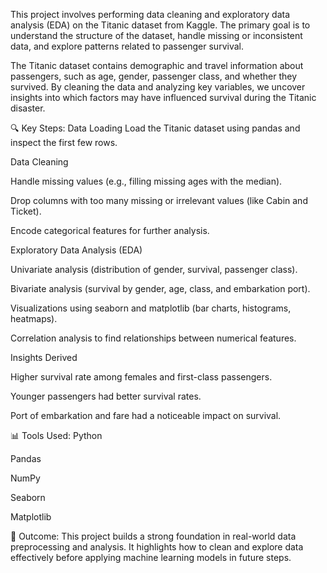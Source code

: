 This project involves performing data cleaning and exploratory data analysis (EDA) on the Titanic dataset from Kaggle. The primary goal is to understand the structure of the dataset, handle missing or inconsistent data, and explore patterns related to passenger survival.

The Titanic dataset contains demographic and travel information about passengers, such as age, gender, passenger class, and whether they survived. By cleaning the data and analyzing key variables, we uncover insights into which factors may have influenced survival during the Titanic disaster.

🔍 Key Steps:
Data Loading
Load the Titanic dataset using pandas and inspect the first few rows.

Data Cleaning

Handle missing values (e.g., filling missing ages with the median).

Drop columns with too many missing or irrelevant values (like Cabin and Ticket).

Encode categorical features for further analysis.

Exploratory Data Analysis (EDA)

Univariate analysis (distribution of gender, survival, passenger class).

Bivariate analysis (survival by gender, age, class, and embarkation port).

Visualizations using seaborn and matplotlib (bar charts, histograms, heatmaps).

Correlation analysis to find relationships between numerical features.

Insights Derived

Higher survival rate among females and first-class passengers.

Younger passengers had better survival rates.

Port of embarkation and fare had a noticeable impact on survival.

📊 Tools Used:
Python

Pandas

NumPy

Seaborn

Matplotlib

🎯 Outcome:
This project builds a strong foundation in real-world data preprocessing and analysis. It highlights how to clean and explore data effectively before applying machine learning models in future steps.
